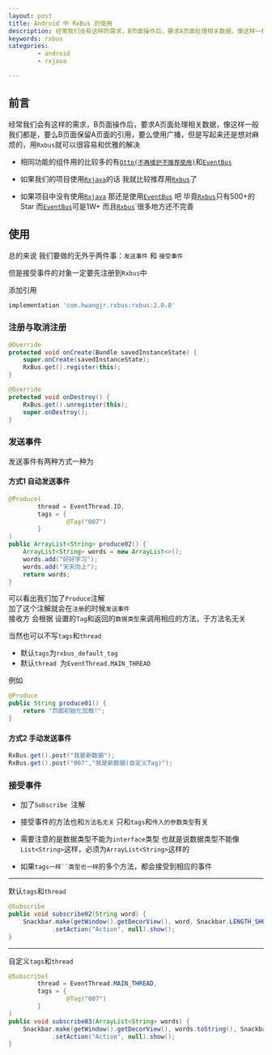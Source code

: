 ```yaml
---
layout: post
title: Android 中 RxBus 的使用
description: 经常我们会有这样的需求，B页面操作后，要求A页面处理相关数据，像这样一般我们都是，要么B页面保留A页面的引用，要么使用广播，但是写起来还是想对麻烦的，用Rxbus就可以很容易和优雅的解决
keywords: rxbus
categories: 
        - android
        - rxjava

---
```



## 前言

经常我们会有这样的需求，B页面操作后，要求A页面处理相关数据，像这样一般我们都是，要么B页面保留A页面的引用，要么使用广播，但是写起来还是想对麻烦的，用`Rxbus`就可以很容易和优雅的解决  

+ 相同功能的组件用的比较多的有[`Otto(不再维护不推荐使用)`](https://github.com/square/otto)和[`EventBus`](https://github.com/greenrobot/EventBus)  

+ 如果我们的项目使用[`Rxjava`](https://github.com/ReactiveX/RxJava)的话 我就比较推荐用[`Rxbus`](https://github.com/AndroidKnife/RxBus)了  

+ 如果项目中没有使用[`Rxjava`](https://github.com/ReactiveX/RxJava) 那还是使用[`EventBus`](https://github.com/greenrobot/EventBus) 吧 毕竟[`Rxbus`](https://github.com/AndroidKnife/RxBus)只有500+的Star 而[`EventBus`](https://github.com/greenrobot/EventBus)可是1W+  而且[`Rxbus`](https://github.com/AndroidKnife/RxBus)`很多地方还不完善



## 使用

总的来说 我们要做的无外乎两件事：`发送事件` 和 `接受事件`

但是接受事件的对象一定要先注册到`Rxbus`中

添加引用

```gradle
implementation 'com.hwangjr.rxbus:rxbus:2.0.0'
```

### 注册与取消注册

```java
@Override
protected void onCreate(Bundle savedInstanceState) {
    super.onCreate(savedInstanceState);
    RxBus.get().register(this);
}

@Override
protected void onDestroy() {
    RxBus.get().unregister(this);
    super.onDestroy();
}
```

### 发送事件

发送事件有两种方式一种为

#### 方式1 自动发送事件

```java
@Produce(
        thread = EventThread.IO,
        tags = {
                @Tag("007")
        }
)
public ArrayList<String> produce02() {
    ArrayList<String> words = new ArrayList<>();
    words.add("好好学习");
    words.add("天天向上");
    return words;
}
```

可以看出我们加了`Produce`注解  
加了这个注解就会在`注册`的时候`发送事件`  
接收方 会根据 设置的`Tag`和返回的`数据类型`来调用相应的方法，于方法名无关  

当然也可以不写`tags`和`thread` 

+ 默认`tags`为`rxbus_default_tag`
+ 默认`thread `为`EventThread.MAIN_THREAD`

例如

```java
@Produce
public String produce01() {
    return "页面初始化加载!";
}
```

#### 方式2 手动发送事件

```java
RxBus.get().post("我是新数据");
RxBus.get().post("007","我是新数据(自定义Tag)");
```

### 接受事件

+ 加了`Subscribe `注解  

+ 接受事件的方法也和`方法名无关` 只和`tags`和`传入的参数类型`有关  

+ 需要注意的是数据类型不能为`interface`类型  也就是说数据类型不能像`List<String>`这样，必须为`ArrayList<String>`这样的

+ 如果`tags一样``类型也一样`的多个方法，都会接受到相应的事件

---

默认`tags`和`thread`

```java
@Subscribe
public void subscribe02(String word) {
    Snackbar.make(getWindow().getDecorView(), word, Snackbar.LENGTH_SHORT)
            .setAction("Action", null).show();
}

```

---

自定义`tags`和`thread`

```java
@Subscribe(
        thread = EventThread.MAIN_THREAD,
        tags = {
                @Tag("007")
        }
)
public void subscribe03(ArrayList<String> words) {
    Snackbar.make(getWindow().getDecorView(), words.toString(), Snackbar.LENGTH_SHORT)
            .setAction("Action", null).show();
}
```
